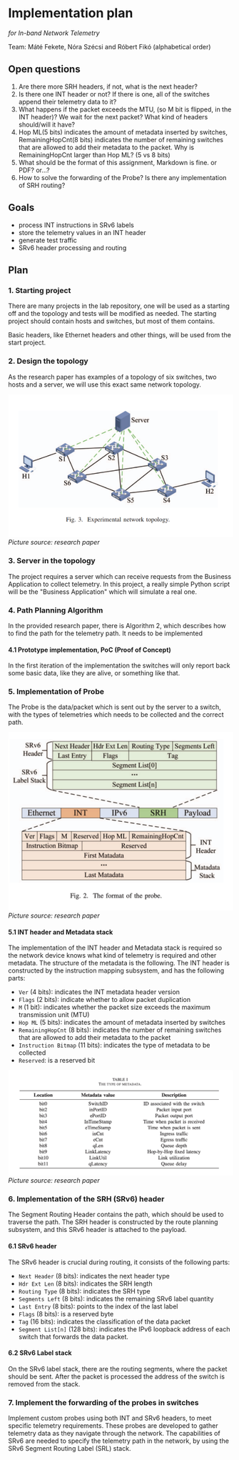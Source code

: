 # Implementation plan
_for In-band Network Telemetry_

Team: Máté Fekete, Nóra Szécsi and Róbert Fikó (alphabetical order)

## Open questions
1. Are there more SRH headers, if not, what is the next header?
2. Is there one INT header or not? If there is one, all of the switches append their telemetry data to it?
3. What happens if the packet exceeds the MTU, (so M bit is flipped, in the INT header)? We wait for the next packet? What kind of headers should/will it have?
4. Hop ML(5 bits) indicates the amount of metadata inserted by
switches, RemainingHopCnt(8 bits) indicates the number of remaining switches that are allowed to add their metadata to the packet. Why is RemainingHopCnt larger than Hop ML? (5 vs 8 bits)
5. What should be the format of this assignment, Markdown is fine. or PDF? or...?
6. How to solve the forwarding of the Probe? Is there any implementation of SRH routing? 

## Goals
- process INT instructions in SRv6 labels
- store the telemetry values in an INT header
- generate test traffic
- SRv6 header processing and routing

## Plan

### 1. Starting project
There are many projects in the lab repository, one will be used as a starting off and the topology and tests will be modified as needed. The starting project should contain hosts and switches, but most of them contains.

Basic headers, like Ethernet headers and other things, will be used from the start project.

### 2. Design the topology
As the research paper has examples of a topology of six switches, two hosts and a server, we will use this exact same network topology. 

![pics/topology.png](pics/topology.png)
_Picture source: research paper_


### 3. Server in the topology
The project requires a server which can receive requests from the Business Application to collect telemetry.
In this project, a really simple Python script will be the "Business Application" which will simulate a real one.

### 4. Path Planning Algorithm
In the provided research paper, there is Algorithm 2, which describes how to find the path for the telemetry path. It needs to be implemented

#### 4.1 Prototype implementation, PoC (Proof of Concept)
In the first iteration of the implementation the switches will only report back some basic data, like they are alive, or something like that.

### 5. Implementation of Probe
The Probe is the data/packet which is sent out by the server to a switch, with the types of telemetries which needs to be collected and the correct path.

![pics/probe.png](pics/probe.png)
_Picture source: research paper_

#### 5.1 INT header and Metadata stack
The implementation of the INT header and Metadata stack is required so the network device knows what kind of telemetry is required and other metadata. The structure of the metadata is the following.
The INT header is constructed by the instruction mapping subsystem, and has the following parts:

- `Ver` (4 bits): indicates the INT metadata header version
- `Flags` (2 bits): indicate whether to allow packet duplication
- `M` (1 bit): indicates whether the packet size exceeds the maximum transmission unit (MTU)
- `Hop ML` (5 bits): indicates the amount of metadata inserted by switches
- `RemainingHopCnt` (8 bits): indicates the number of remaining switches that are allowed to add their metadata to the packet
- `Instruction Bitmap` (11 bits): indicates the type of metadata to be collected
- `Reserved`: is a reserved bit

![pics/metadata.png](pics/metadata.png)
_Picture source: research paper_
 

### 6. Implementation of the SRH (SRv6) header
The Segment Routing Header contains the path, which should be used to traverse the path. 
The SRH header is constructed by the route planning subsystem, and this SRv6 header is attached to the payload.

#### 6.1 SRv6 header
The SRv6 header is crucial during routing, it consists of the following parts:
- `Next Header` (8 bits): indicates the next header type
- `Hdr Ext Len` (8 bits): indicates the SRH length
- `Routing Type` (8 bits): indicates the SRH type
- `Segments Left` (8 bits): indicates the remaining SRv6 label quantity
- `Last Entry` (8 bits): points to the index of the last label
- `Flags` (8 bits): is a reserved byte
- `Tag` (16 bits): indicates the classification of the data packet
- `Segment List[n]` (128 bits): indicates the IPv6 loopback address of each switch that forwards the data packet.


#### 6.2 SRv6 Label stack
On the SRv6 label stack, there are the routing segments, where the packet should be sent. After the packet is processed the address of the switch is removed from the stack.


### 7. Implement the forwarding of the probes in switches
Implement custom probes using both INT and SRv6 headers, to meet specific telemetry requirements. These probes are developed to gather telemetry data as they navigate through the network. 
The capabilities of SRv6 are needed to specify the telemetry path in the network, by using the SRv6 Segment Routing Label (SRL) stack. 

